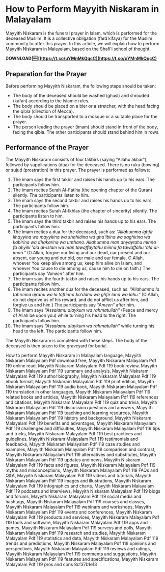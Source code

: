 # How to Perform Mayyith Niskaram in Malayalam
 
Mayyith Niskaram is the funeral prayer in Islam, which is performed for the deceased Muslim. It is a collective obligation (fard kifaya) for the Muslim community to offer this prayer. In this article, we will explain how to perform Mayyith Niskaram in Malayalam, based on the Shafi'i school of thought.
 
**DOWNLOAD 🆓 [https://t.co/uYMnMkQqcC](https://t.co/uYMnMkQqcC)**


 
## Preparation for the Prayer
 
Before performing Mayyith Niskaram, the following steps should be taken:
 
- The body of the deceased should be washed (ghusl) and shrouded (kafan) according to the Islamic rules.
- The body should be placed on a bier or a stretcher, with the head facing the qibla (direction of Mecca).
- The body should be transported to a mosque or a suitable place for the prayer.
- The person leading the prayer (imam) should stand in front of the body, facing the qibla. The other participants should stand behind him in rows.

## Performance of the Prayer
 
The Mayyith Niskaram consists of four takbirs (saying "Allahu akbar"), followed by supplications (dua) for the deceased. There is no ruku (bowing) or sujud (prostration) in this prayer. The prayer is performed as follows:

1. The imam says the first takbir and raises his hands up to his ears. The participants follow him.
2. The imam recites Surah Al-Fatiha (the opening chapter of the Quran) silently. The participants listen to him.
3. The imam says the second takbir and raises his hands up to his ears. The participants follow him.
4. The imam recites Surah Al-Ikhlas (the chapter of sincerity) silently. The participants listen to him.
5. The imam says the third takbir and raises his hands up to his ears. The participants follow him.
6. The imam recites a dua for the deceased, such as: *"Allahumma ighfir lihayyina wa mayyitina wa shahidina wa gha'ibina wa saghirina wa kabirina wa dhakarina wa unthana. Allahumma man ahyaytahu minna fa ahyihi 'ala al-Islam wa man tawaffaytahu minna fa tawaffahu 'ala al-iman."* (O Allah, forgive our living and our dead, our present and our absent, our young and our old, our male and our female. O Allah, whoever You keep alive among us, keep him alive on Islam, and whoever You cause to die among us, cause him to die on faith.) The participants say *"Ameen"* after him.
7. The imam says the fourth takbir and raises his hands up to his ears. The participants follow him.
8. The imam recites another dua for the deceased, such as: *"Allahumma la tahrimna ajrahu wa la taftinna ba'dahu wa ghfir lana wa lahu."* (O Allah, do not deprive us of his reward, and do not afflict us after him, and forgive us and him.) The participants say *"Ameen"* after him.
9. The imam says *"Assalamu alaykum wa rahmatullah"* (Peace and mercy of Allah be upon you) while turning his head to the right. The participants follow him.
10. The imam says *"Assalamu alaykum wa rahmatullah"* while turning his head to the left. The participants follow him.

The Mayyith Niskaram is completed with these steps. The body of the deceased is then taken to the graveyard for burial.
 
How to perform Mayyith Niskaram in Malayalam language,  Mayyith Niskaram Malayalam Pdf download free,  Mayyith Niskaram Malayalam Pdf 119 online read,  Mayyith Niskaram Malayalam Pdf 119 book review,  Mayyith Niskaram Malayalam Pdf 119 summary and analysis,  Mayyith Niskaram Malayalam Pdf 119 author biography,  Mayyith Niskaram Malayalam Pdf 119 ebook format,  Mayyith Niskaram Malayalam Pdf 119 print edition,  Mayyith Niskaram Malayalam Pdf 119 audio book,  Mayyith Niskaram Malayalam Pdf 119 translation in other languages,  Mayyith Niskaram Malayalam Pdf 119 related books and articles,  Mayyith Niskaram Malayalam Pdf 119 references and citations,  Mayyith Niskaram Malayalam Pdf 119 quiz and trivia,  Mayyith Niskaram Malayalam Pdf 119 discussion questions and answers,  Mayyith Niskaram Malayalam Pdf 119 teaching and learning resources,  Mayyith Niskaram Malayalam Pdf 119 history and background,  Mayyith Niskaram Malayalam Pdf 119 benefits and advantages,  Mayyith Niskaram Malayalam Pdf 119 challenges and difficulties,  Mayyith Niskaram Malayalam Pdf 119 tips and tricks,  Mayyith Niskaram Malayalam Pdf 119 best practices and guidelines,  Mayyith Niskaram Malayalam Pdf 119 testimonials and feedbacks,  Mayyith Niskaram Malayalam Pdf 119 case studies and examples,  Mayyith Niskaram Malayalam Pdf 119 comparison and contrast,  Mayyith Niskaram Malayalam Pdf 119 alternatives and substitutes,  Mayyith Niskaram Malayalam Pdf 119 updates and news,  Mayyith Niskaram Malayalam Pdf 119 facts and figures,  Mayyith Niskaram Malayalam Pdf 119 myths and misconceptions,  Mayyith Niskaram Malayalam Pdf 119 FAQs and Q&A,  Mayyith Niskaram Malayalam Pdf 119 videos and tutorials,  Mayyith Niskaram Malayalam Pdf 119 images and illustrations,  Mayyith Niskaram Malayalam Pdf 119 infographics and charts,  Mayyith Niskaram Malayalam Pdf 119 podcasts and interviews,  Mayyith Niskaram Malayalam Pdf 119 blogs and forums,  Mayyith Niskaram Malayalam Pdf 119 social media and hashtags,  Mayyith Niskaram Malayalam Pdf 119 courses and classes,  Mayyith Niskaram Malayalam Pdf 119 webinars and workshops,  Mayyith Niskaram Malayalam Pdf 119 events and conferences,  Mayyith Niskaram Malayalam Pdf 119 products and services,  Mayyith Niskaram Malayalam Pdf 119 tools and software,  Mayyith Niskaram Malayalam Pdf 119 apps and games,  Mayyith Niskaram Malayalam Pdf 119 surveys and polls,  Mayyith Niskaram Malayalam Pdf 119 research and studies,  Mayyith Niskaram Malayalam Pdf 119 statistics and data,  Mayyith Niskaram Malayalam Pdf 119 trends and predictions,  Mayyith Niskaram Malayalam Pdf 119 opinions and perspectives,  Mayyith Niskaram Malayalam Pdf 119 reviews and ratings,  Mayyith Niskaram Malayalam Pdf 119 comments and suggestions,  Mayyith Niskaram Malayalam Pdf 119 features and specifications,  Mayyith Niskaram Malayalam Pdf 119 pros and cons
 8cf37b1e13
 

